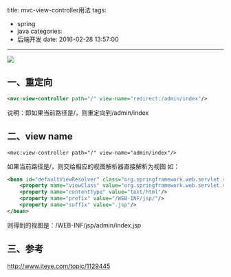 title: mvc-view-controller用法
tags:
  - spring
  - java
categories:
  - 后端开发
date: 2016-02-28 13:57:00
---

<img src="/asserts/images/logo/spring.png" class="img-logo img-center" />


## 一、重定向
``` xml
<mvc:view-controller path="/" view-name="redirect:/admin/index"/>
```
说明：即如果当前路径是/，则重定向到/admin/index


## 二、view name
```
<mvc:view-controller path="/" view-name="admin/index"/>
```
如果当前路径是/，则交给相应的视图解析器直接解析为视图
如：
``` xml
<bean id="defaultViewResolver" class="org.springframework.web.servlet.view.InternalResourceViewResolver" p:order="2">
	<property name="viewClass" value="org.springframework.web.servlet.view.JstlView"/>
	<property name="contentType" value="text/html"/>
	<property name="prefix" value="/WEB-INF/jsp/"/>
	<property name="suffix" value=".jsp"/>
</bean>
```
则得到的视图是：/WEB-INF/jsp/admin/index.jsp


## 三、参考
http://www.iteye.com/topic/1129445